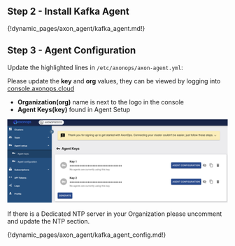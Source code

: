<h2>Step 2 - Install Kafka Agent </h2>

{!dynamic_pages/axon_agent/kafka_agent.md!}

<h2>Step 3 - Agent Configuration </h2>

<p>Update the highlighted lines in <code>/etc/axonops/axon-agent.yml</code>:</p>

<p>Please update the <strong>key</strong> and <strong>org</strong> values, they can be viewed by logging into <a href="https://console.axonops.cloud" target="_blank">console.axonops.cloud</a></p>
<ul>
<li><strong>Organization(org)</strong> name is next to the logo in the console</li>
<li><strong>Agent Keys(key)</strong> found in Agent Setup</li>
</ul>
<p><img src="/get_started/agent_keys.png" /></p>

If there is a Dedicated NTP server in your Organization please uncomment and update the NTP section.

{!dynamic_pages/axon_agent/kafka_agent_config.md!}